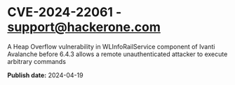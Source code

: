 # CVE-2024-22061 - support@hackerone.com

A Heap Overflow vulnerability in WLInfoRailService component of Ivanti Avalanche before 6.4.3 allows a remote unauthenticated attacker to execute arbitrary commands 

**Publish date:** 2024-04-19

